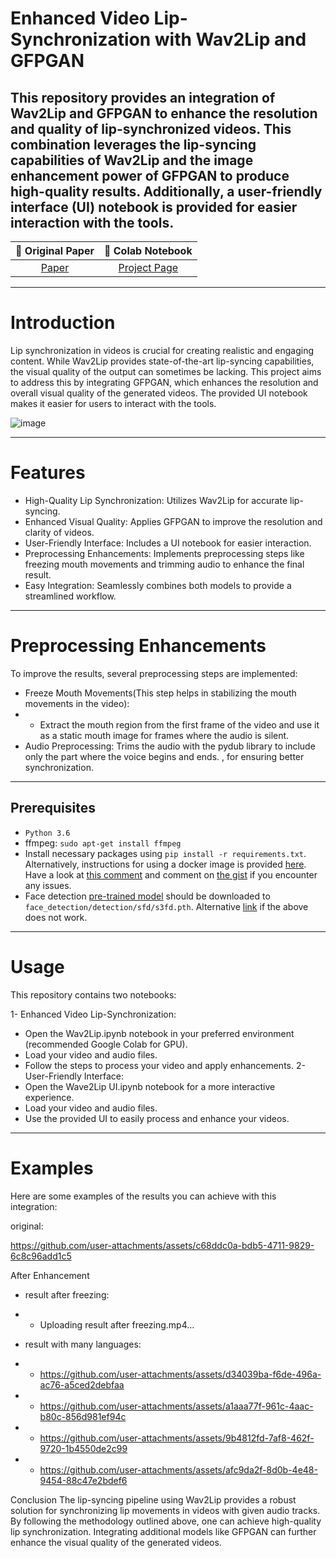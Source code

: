 
# Enhanced Video Lip-Synchronization with Wav2Lip and GFPGAN
This repository provides an integration of Wav2Lip and GFPGAN to enhance the resolution and quality of lip-synchronized videos. This combination leverages the lip-syncing capabilities of Wav2Lip and the image enhancement power of GFPGAN to produce high-quality results. Additionally, a user-friendly interface (UI) notebook is provided for easier interaction with the tools.
-----------------------------------
|📑 Original Paper|📔 Colab Notebook
|:-:|:-:|
[Paper](http://arxiv.org/abs/2008.10010) | [Project Page](http://cvit.iiit.ac.in/research/projects/cvit-projects/a-lip-sync-expert-is-all-you-need-for-speech-to-lip-generation-in-the-wild/) | [Demo Video](https://youtu.be/0fXaDCZNOJc) | [Interactive Demo](https://bhaasha.iiit.ac.in/lipsync) | [Colab Notebook](https://colab.research.google.com/drive/1A2lF-OfXBu1k2SsGnQiCZBTmpi-PSDZR?usp=sharing) /[UI Collab Notebook](https://colab.research.google.com/drive/1_6DpJnzU35Rew0LHUJUL2lKD4o-biY5M?usp=sharing)
-------------------------------------------------------------------------------------
# Introduction
Lip synchronization in videos is crucial for creating realistic and engaging content. While Wav2Lip provides state-of-the-art lip-syncing capabilities, the visual quality of the output can sometimes be lacking. This project aims to address this by integrating GFPGAN, which enhances the resolution and overall visual quality of the generated videos. The provided UI notebook makes it easier for users to interact with the tools.

![image](https://github.com/user-attachments/assets/693225f3-ad94-41fa-9302-126e947d91dd)

--------------
# Features
* High-Quality Lip Synchronization: Utilizes Wav2Lip for accurate lip-syncing.
* Enhanced Visual Quality: Applies GFPGAN to improve the resolution and clarity of videos.
* User-Friendly Interface: Includes a UI notebook for easier interaction.
* Preprocessing Enhancements: Implements preprocessing steps like freezing mouth movements and trimming audio to enhance the final result.
* Easy Integration: Seamlessly combines both models to provide a streamlined workflow.
-----------------------------
# Preprocessing Enhancements
To improve the results, several preprocessing steps are implemented:

* Freeze Mouth Movements(This step helps in stabilizing the mouth movements in the video):
* *  Extract the mouth region from the first frame of the video and use it as a static mouth image for frames where the audio is silent.
* Audio Preprocessing: Trims the audio with the pydub library to include only the part where the voice begins and ends. , for ensuring better synchronization.
-------------------------
Prerequisites
-------------
- `Python 3.6` 
- ffmpeg: `sudo apt-get install ffmpeg`
- Install necessary packages using `pip install -r requirements.txt`. Alternatively, instructions for using a docker image is provided [here](https://gist.github.com/xenogenesi/e62d3d13dadbc164124c830e9c453668). Have a look at [this comment](https://github.com/Rudrabha/Wav2Lip/issues/131#issuecomment-725478562) and comment on [the gist](https://gist.github.com/xenogenesi/e62d3d13dadbc164124c830e9c453668) if you encounter any issues. 
- Face detection [pre-trained model](https://www.adrianbulat.com/downloads/python-fan/s3fd-619a316812.pth) should be downloaded to `face_detection/detection/sfd/s3fd.pth`. Alternative [link](https://iiitaphyd-my.sharepoint.com/:u:/g/personal/prajwal_k_research_iiit_ac_in/EZsy6qWuivtDnANIG73iHjIBjMSoojcIV0NULXV-yiuiIg?e=qTasa8) if the above does not work.
-------------------------------------------------------------
# Usage
This repository contains two notebooks:

1- Enhanced Video Lip-Synchronization:

* Open the Wav2Lip.ipynb notebook in your preferred environment (recommended Google Colab for GPU).
* Load your video and audio files.
* Follow the steps to process your video and apply enhancements.
2- User-Friendly Interface:
* Open the Wave2Lip UI.ipynb notebook for a more interactive experience.
* Load your video and audio files.
* Use the provided UI to easily process and enhance your videos.

----------------------------------------
# Examples
Here are some examples of the results you can achieve with this integration:

original:

https://github.com/user-attachments/assets/c68ddc0a-bdb5-4711-9829-6c8c96add1c5

After Enhancement
- result after freezing:
* *   Uploading result after freezing.mp4…
- result with many languages: 

* * https://github.com/user-attachments/assets/d34039ba-f6de-496a-ac76-a5ced2debfaa
* * https://github.com/user-attachments/assets/a1aaa77f-961c-4aac-b80c-856d981ef94c

* * https://github.com/user-attachments/assets/9b4812fd-7af8-462f-9720-1b4550de2c99

* * https://github.com/user-attachments/assets/afc9da2f-8d0b-4e48-9454-88c47e2bdef6


Conclusion 
The lip-syncing pipeline using Wav2Lip provides a robust solution for synchronizing lip 
movements in videos with given audio tracks. By following the methodology outlined above, 
one can achieve high-quality lip synchronization. Integrating additional models like GFPGAN can 
further enhance the visual quality of the generated videos.






